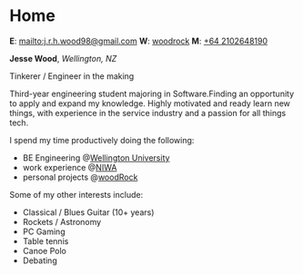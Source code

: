 # Home

**E**: <mailto:j.r.h.wood98@gmail.com>
**W**: [woodrock](https://woodrock.tk)
**M**: [+64 2102648190](tel:+642102648190)

**Jesse Wood**, _Wellington, NZ_

Tinkerer / Engineer in the making

Third-year engineering student majoring in Software.Finding an opportunity to apply and expand my knowledge. Highly motivated and ready learn new things, with experience in the service industry and a passion for all things tech.

I spend my time productively doing the following:

-   BE Engineering @[Wellington University](#/education)
-   work experience @[NIWA](#/job)
-   personal projects @[woodRock](#/projects)

Some of my other interests include:

-   Classical / Blues Guitar (10+ years)
-   Rockets / Astronomy
-   PC Gaming
-   Table tennis
-   Canoe Polo
-   Debating
